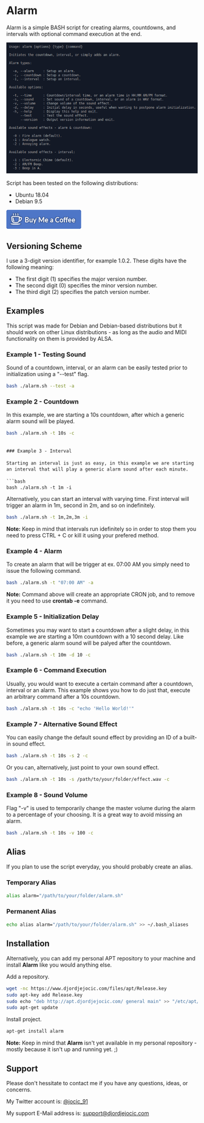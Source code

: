 # Alarm

Alarm is a simple BASH script for creating alarms, countdowns, and intervals with optional command execution at the end.

![Help Example](assets/img/help.png)

Script has been tested on the following distributions:

* Ubuntu 18.04
* Debian 9.5

[![Buy Me Coffee](assets/img/buy-me-coffee.png)](https://www.paypal.me/DjordjeJocic)

## Versioning Scheme

I use a 3-digit version identifier, for example 1.0.2. These digits have the following meaning:

* The first digit (1) specifies the major version number.
* The second digit (0) specifies the minor version number.
* The third digit (2) specifies the patch version number.

## Examples

This script was made for Debian and Debian-based distributions but it should work on other Linux distributions - as long as the audio and MIDI functionality on them is provided by ALSA.

### Example 1 - Testing Sound

Sound of a countdown, interval, or an alarm can be easily tested prior to initialization using a "--test" flag.

```bash
bash ./alarm.sh --test -a
```

### Example 2 - Countdown

In this example, we are starting a 10s countdown, after which a generic alarm sound will be played.

```bash
bash ./alarm.sh -t 10s -c
```
```

### Example 3 - Interval

Starting an interval is just as easy, in this example we are starting an interval that will play a generic alarm sound after each minute.

```bash
bash ./alarm.sh -t 1m -i
```

Alternatively, you can start an interval with varying time. First interval will trigger an alarm in 1m, second in 2m, and so on indefinitely.

```bash
bash ./alarm.sh -t 1m,2m,3m -i
```

**Note:** Keep in mind that intervals run idefinitely so in order to stop them you need to press CTRL + C or kill it using your prefered method.

### Example 4 - Alarm

To create an alarm that will be trigger at ex. 07:00 AM you simply need to issue the following command.

```bash
bash ./alarm.sh -t "07:00 AM" -a
```

**Note:** Command above will create an appropriate CRON job, and to remove it you need to use **crontab -e** command.

### Example 5 - Initialization Delay

Sometimes you may want to start a countdown after a slight delay, in this example we are starting a 10m countdown with a 10 second delay. Like before, a generic alarm sound will be palyed after the countdown.

```bash
bash ./alarm.sh -t 10m -d 10 -c
```

### Example 6 - Command Execution

Usually, you would want to execute a certain command after a countdown, interval or an alarm. This example shows you how to do just that, execute an arbitrary command after a 10s countdown.

```bash
bash ./alarm.sh -t 10s -c "echo 'Hello World!'"
```

### Example 7 - Alternative Sound Effect

You can easily change the default sound effect by providing an ID of a built-in sound effect.

```bash
bash ./alarm.sh -t 10s -s 2 -c
```

Or you can, alternatively, just point to your own sound effect.

```bash
bash ./alarm.sh -t 10s -s /path/to/your/folder/effect.wav -c
```

### Example 8 - Sound Volume

Flag "-v" is used to temporarily change the master volume during the alarm to a percentage of your choosing. It is a great way to avoid missing an alarm.

```bash
bash ./alarm.sh -t 10s -v 100 -c
```

## Alias

If you plan to use the script everyday, you should probably create an alias.

### Temporary Alias

```bash
alias alarm="/path/to/your/folder/alarm.sh"
```

### Permanent Alias

```bash
echo alias alarm="/path/to/your/folder/alarm.sh" >> ~/.bash_aliases
```

## Installation

Alternatively, you can add my personal APT repository to your machine and install **Alarm** like you would anything else.

Add a repository.

```bash
wget -nc https://www.djordjejocic.com/files/apt/Release.key
sudo apt-key add Release.key
sudo echo "deb http://apt.djordjejocic.com/ general main" >> "/etc/apt/sources.list"
sudo apt-get update
```

Install project.

```bash
apt-get install alarm
```

**Note:** Keep in mind that **Alarm** isn't yet available in my personal repository - mostly because it isn't up and running yet. ;)

## Support

Please don't hessitate to contact me if you have any questions, ideas, or concerns.

My Twitter account is: [@jocic_91](https://www.twitter.com)

My support E-Mail address is: <support@djordjejocic.com>
